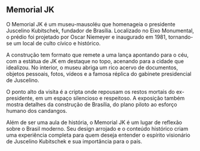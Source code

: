 ## Memorial JK

O Memorial JK é um museu-mausoléu que homenageia o presidente Juscelino Kubitschek, fundador de Brasília. Localizado no Eixo Monumental, o prédio foi projetado por Oscar Niemeyer e inaugurado em 1981, tornando-se um local de culto cívico e histórico.

A construção tem formato que remete a uma lança apontando para o céu, com a estátua de JK em destaque no topo, acenando para a cidade que idealizou. No interior, o museu abriga um rico acervo de documentos, objetos pessoais, fotos, vídeos e a famosa réplica do gabinete presidencial de Juscelino.

O ponto alto da visita é a cripta onde repousam os restos mortais do ex-presidente, em um espaço silencioso e respeitoso. A exposição também mostra detalhes da construção de Brasília, do plano piloto ao esforço humano dos candangos.

Além de ser uma aula de história, o Memorial JK é um lugar de reflexão sobre o Brasil moderno. Seu design arrojado e o conteúdo histórico criam uma experiência completa para quem deseja entender o espírito visionário de Juscelino Kubitschek e sua importância para o país.
